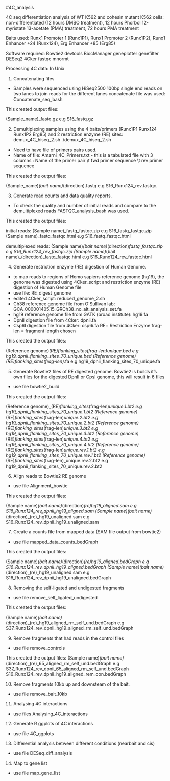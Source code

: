 #4C_analysis

4C seq differentiation analysis of WT K562 and cohesin mutant K562 cells: non-differentiated (12 hours DMSO treatment), 12 hours Phorbol 12-myristate 13-acetate (PMA) treatment, 72 hours PMA treatment

Baits used: Runx1 Promoter 1 (Runx1P1), Runx1 Promoter 2 (Runx1P2), Runx1 Enhancer +24 (Runx124), Erg Enhancer +85 (Erg85)

Software required:
 Bowtie2
 devtools
 BiocManager
 geneplotter
 genefilter
 DESeq2
 4Cker
 fastqc
 mnormt

Processing 4C data:
 In Unix
 
1. Concatenating files
 - Samples were sequenced using HiSeq2500 100bp single end reads on two lanes to join reads for the different lanes concatenate file was used: Concatenate_seq_bash
 
 This created output files:
 
 (Sample_name)_fastq.gz e.g S16_fastq.gz

2. Demultiplexing samples using the 4 baits/primers (Runx1P1 Runx124 Runx1P2 Erg85) and 2 restriction enzyme (RE) sites: demux_4C_hiseq_2.sh 
 ./demux_4C_hiseq_2.sh
 - Need to have file of primers pairs used. 
 - Name of file: Amarni_4C_Primers.txt - this is a tabulated file with 3 columns : Name of the primer pair \t fwd primer sequence \t rev primer sequence
 
 This created the output files: 
 
 (Sample_name)_(bait name)_(direction).fastq e.g S16_Runx124_rev.fastqc.

3. Generate read counts and data quality reports. 
 - To check the quality and number of initial reads and compare to the demultiplexed reads FASTQC_analysis_bash was used. 
 
 This created the output files:
 
 initial reads:
 (Sample name)_fastq_fastqc.zip e.g S16_fastq_fastqc.zip
 (Sample name)_fastq_fastqc.html e.g S16_fastq_fastqc.html
 
 demultiplexed reads:
 (Sample name)_(bait name)_(direction)_fastq_fastqc.zip e.g S16_Runx124_rev_fastqc.zip
 (Sample name)_(bait name)_(direction)_fastq_fastqc.html e.g S16_Runx124_rev_fastqc.html

4. Generate restriction enzyme (RE) digestion of Human Genome.
 - to map reads to regions of  Homo sapiens reference genome (hg19), the genome was digested using 4Cker_script and restriction enzyme (RE) digestion of Human  Genome file
 - use file: RE_digest_genome
 - edited 4Cker_script: reduced_genome_2.sh
 - Ch38 reference genome file from O'Sullivan lab: GCA_000001405.15_GRCh38_no_alt_analysis_set.fa
 - hg19 reference genome file from GATK (broad institute): hg19.fa
 - DpnII digestion file from 4Cker: dpnii.fa
 - Csp6I digestion file from 4Cker: csp6i.fa
 RE= Restriction Enzyme
 frag-len = fragment length chosen
 
 This created the output files:
 
 (Reference genome)_(RE)_flanking_sites_(frag-len)_unique.bed e.g hg19_dpnii_flanking_sites_70_unique.bed
 (Reference genome)_(RE)_flanking_sites_(frag-len)_.fa e.g hg19_dpnii_flanking_sites_70_unique.fa

5. Generate Bowtie2 files of RE digested genome. Bowtie2 is builds it’s own files for the digested DpnII or CpsI genome, this will result in 6 files
 - use file bowtie2_build
 
 This created the output files:
 
 (Reference genome)_(RE)_flanking_sites_(frag-len)_unique.1.bt2 e.g hg19_dpnii_flanking_sites_70_unique.1.bt2
 (Reference genome)_(RE)_flanking_sites_(frag-len)_unique.2.bt2 e.g hg19_dpnii_flanking_sites_70_unique.2.bt2
 (Reference genome)_(RE)_flanking_sites_(frag-len)_unique.3.bt2 e.g hg19_dpnii_flanking_sites_70_unique.3.bt2
 (Reference genome)_(RE)_flanking_sites_(frag-len)_unique.4.bt2 e.g hg19_dpnii_flanking_sites_70_unique.4.bt2
 (Reference genome)_(RE)_flanking_sites_(frag-len)_unique.rev.1.bt2 e.g hg19_dpnii_flanking_sites_70_unique.rev.1.bt2
 (Reference genome)_(RE)_flanking_sites_(frag-len)_unique.rev.2.bt2 e.g hg19_dpnii_flanking_sites_70_unique.rev.2.bt2

6. Align reads to Bowtie2 RE genome
  - use file Alignment_bowtie
  
 This created the output files:
 
 (Sample name)_(bait name)_(direction)_(re)_hg19_aligned.sam e.g S16_Runx124_rev_dpnii_hg19_aligned.sam
 (Sample name)_(bait name)_(direction)_(re)_hg19_unaligned.sam e.g S16_Runx124_rev_dpnii_hg19_unaligned.sam

7. Create a counts file from mapped data (SAM file output from bowtie2)
 - use file mapped_data_counts_bedGraph
 
 This created the output files:
 
 (Sample name)_(bait name)_(direction)_(re)_hg19_aligned.bedGraph e.g S16_Runx124_rev_dpnii_hg19_aligned.bedGraph
 (Sample name)_(bait name)_(direction)_(re)_hg19_unaligned.sam e.g S16_Runx124_rev_dpnii_hg19_unaligned.bedGraph

8. Removing the self-ligated and undigested fragments
 - use file remove_self_ligated_undigested
 
 This created the output files:
 
 (Sample name)_(bait name)_(direction)_(re)_hg19_aligned_rm_self_und.bedGraph e.g S37_Runx124_rev_dpnii_hg19_aligned_rm_self_und.bedGraph

9. Remove fragments that had reads in the control files
 - use file remove_controls
 
 This created the output files:
(Sample name)_(bait name)_(direction)_(re)_65_aligned_rm_self_und.bedGraph e.g S37_Runx124_rev_dpnii_65_aligned_rm_self_und.bedGraph
S16_Runx124_rev_dpnii_hg19_aligned_rem_con.bedGraph

10. Remove fragments 10kb up and downsteam of the bait.
- use file remove_bait_10kb

11. Analysing 4C interactions
 - use files Analysing_4C_interactions

12. Generate R ggplots of 4C interactions
 - use file 4C_ggplots

13. Differential analysis between different conditions (nearbait and cis)
 - use file DESeq_diff_analysis
 
14. Map to gene list
 - use file map_gene_list



